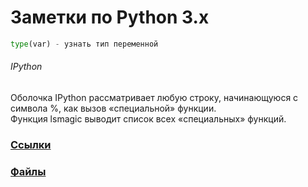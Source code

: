 # Заметки по Python 3.x
```python
type(var) - узнать тип переменной
```

###### IPython
Оболочка IPython рассматривает любую строку, начинающуюся
с символа %, как вызов «специальной» функции.<br/>
Функция lsmagic выводит список всех «специальных» функций.

### [Ссылки](/python/links.md)
### [Файлы](/python/files/)

